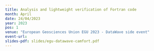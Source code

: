 ```yaml
---
title: Analysis and lightweight verification of Fortran code
month: April
date: 24/04/2023
year: 2023
pos: 1
venue: "European Geosciences Union EGU 2023 - DataWave side event"
event-url:
slides-pdf: slides/egu-datawave-camfort.pdf
---
```

